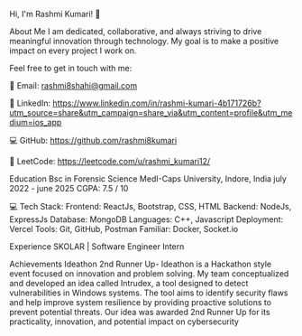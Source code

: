 Hi, I'm Rashmi Kumari! 👋


About Me
I am dedicated, collaborative, and always striving to drive meaningful innovation through technology. My goal is to make a positive impact on every project I work on.

Feel free to get in touch with me:

📧 Email: rashmi8shahi@gmail.com

🔗 LinkedIn: https://www.linkedin.com/in/rashmi-kumari-4b171726b?utm_source=share&utm_campaign=share_via&utm_content=profile&utm_medium=ios_app

💻 GitHub: https://github.com/rashmi8kumari

🧠 LeetCode: https://leetcode.com/u/rashmi_kumari12/

Education
Bsc in Forensic Science
MedI-Caps University, Indore, India
july 2022 - june 2025
CGPA: 7.5 / 10

💻 Tech Stack:
Frontend: ReactJs, Bootstrap, CSS, HTML
Backend: NodeJs, ExpressJs
Database: MongoDB
Languages:  C++, Javascript
Deployment: Vercel
Tools: Git, GitHub, Postman
Familiar: Docker, Socket.io

Experience
SKOLAR | Software Engineer Intern

Achievements
Ideathon 2nd Runner Up- Ideathon is a Hackathon style event focused on innovation and problem solving. My team conceptualized and developed an idea called Intrudex, a tool designed to detect vulnerabilities in Windows systems. The tool aims to identify security flaws and help improve system resilience by providing proactive solutions to prevent potential threats. Our idea was awarded 2nd Runner Up for its practicality, innovation, and potential impact on cybersecurity
